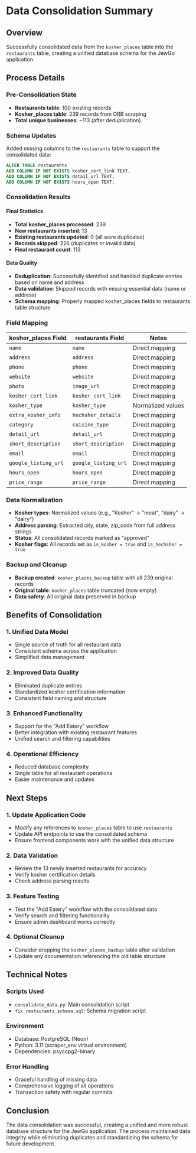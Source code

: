 # Data Consolidation Summary

## Overview
Successfully consolidated data from the `kosher_places` table into the `restaurants` table, creating a unified database schema for the JewGo application.

## Process Details

### Pre-Consolidation State
- **Restaurants table**: 100 existing records
- **Kosher_places table**: 239 records from ORB scraping
- **Total unique businesses**: ~113 (after deduplication)

### Schema Updates
Added missing columns to the `restaurants` table to support the consolidated data:

```sql
ALTER TABLE restaurants 
ADD COLUMN IF NOT EXISTS kosher_cert_link TEXT,
ADD COLUMN IF NOT EXISTS detail_url TEXT,
ADD COLUMN IF NOT EXISTS hours_open TEXT;
```

### Consolidation Results

#### Final Statistics
- **Total kosher_places processed**: 239
- **New restaurants inserted**: 13
- **Existing restaurants updated**: 0 (all were duplicates)
- **Records skipped**: 226 (duplicates or invalid data)
- **Final restaurant count**: 113

#### Data Quality
- **Deduplication**: Successfully identified and handled duplicate entries based on name and address
- **Data validation**: Skipped records with missing essential data (name or address)
- **Schema mapping**: Properly mapped kosher_places fields to restaurants table structure

### Field Mapping

| kosher_places Field | restaurants Field | Notes |
|-------------------|------------------|-------|
| `name` | `name` | Direct mapping |
| `address` | `address` | Direct mapping |
| `phone` | `phone` | Direct mapping |
| `website` | `website` | Direct mapping |
| `photo` | `image_url` | Direct mapping |
| `kosher_cert_link` | `kosher_cert_link` | Direct mapping |
| `kosher_type` | `kosher_type` | Normalized values |
| `extra_kosher_info` | `hechsher_details` | Direct mapping |
| `category` | `cuisine_type` | Direct mapping |
| `detail_url` | `detail_url` | Direct mapping |
| `short_description` | `short_description` | Direct mapping |
| `email` | `email` | Direct mapping |
| `google_listing_url` | `google_listing_url` | Direct mapping |
| `hours_open` | `hours_open` | Direct mapping |
| `price_range` | `price_range` | Direct mapping |

### Data Normalization
- **Kosher types**: Normalized values (e.g., "Kosher" → "meat", "dairy" → "dairy")
- **Address parsing**: Extracted city, state, zip_code from full address strings
- **Status**: All consolidated records marked as "approved"
- **Kosher flags**: All records set as `is_kosher = true` and `is_hechsher = true`

### Backup and Cleanup
- **Backup created**: `kosher_places_backup` table with all 239 original records
- **Original table**: `kosher_places` table truncated (now empty)
- **Data safety**: All original data preserved in backup

## Benefits of Consolidation

### 1. Unified Data Model
- Single source of truth for all restaurant data
- Consistent schema across the application
- Simplified data management

### 2. Improved Data Quality
- Eliminated duplicate entries
- Standardized kosher certification information
- Consistent field naming and structure

### 3. Enhanced Functionality
- Support for the "Add Eatery" workflow
- Better integration with existing restaurant features
- Unified search and filtering capabilities

### 4. Operational Efficiency
- Reduced database complexity
- Single table for all restaurant operations
- Easier maintenance and updates

## Next Steps

### 1. Update Application Code
- Modify any references to `kosher_places` table to use `restaurants`
- Update API endpoints to use the consolidated schema
- Ensure frontend components work with the unified data structure

### 2. Data Validation
- Review the 13 newly inserted restaurants for accuracy
- Verify kosher certification details
- Check address parsing results

### 3. Feature Testing
- Test the "Add Eatery" workflow with the consolidated data
- Verify search and filtering functionality
- Ensure admin dashboard works correctly

### 4. Optional Cleanup
- Consider dropping the `kosher_places_backup` table after validation
- Update any documentation referencing the old table structure

## Technical Notes

### Scripts Used
- `consolidate_data.py`: Main consolidation script
- `fix_restaurants_schema.sql`: Schema migration script

### Environment
- Database: PostgreSQL (Neon)
- Python: 3.11 (scraper_env virtual environment)
- Dependencies: psycopg2-binary

### Error Handling
- Graceful handling of missing data
- Comprehensive logging of all operations
- Transaction safety with regular commits

## Conclusion
The data consolidation was successful, creating a unified and more robust database structure for the JewGo application. The process maintained data integrity while eliminating duplicates and standardizing the schema for future development. 